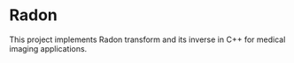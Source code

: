 # Radon

This project implements Radon transform and its inverse in C++ for medical imaging applications.
